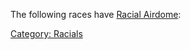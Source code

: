 The following races have [Racial Airdome](Racial_Airdome "wikilink"):

[Category: Racials](Category:_Racials "wikilink")
